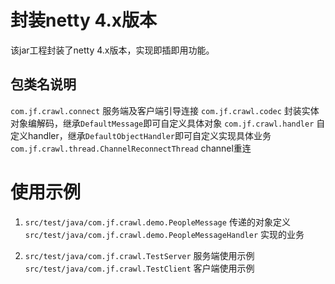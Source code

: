# 封装netty 4.x版本
该jar工程封装了netty 4.x版本，实现即插即用功能。

## 包类名说明
`com.jf.crawl.connect` 服务端及客户端引导连接
`com.jf.crawl.codec` 封装实体对象编解码，继承`DefaultMessage`即可自定义具体对象
`com.jf.crawl.handler` 自定义handler，继承`DefaultObjectHandler`即可自定义实现具体业务
`com.jf.crawl.thread.ChannelReconnectThread` channel重连


# 使用示例
1. `src/test/java/com.jf.crawl.demo.PeopleMessage` 传递的对象定义
   `src/test/java/com.jf.crawl.demo.PeopleMessageHandler` 实现的业务

2. `src/test/java/com.jf.crawl.TestServer` 服务端使用示例
   `src/test/java/com.jf.crawl.TestClient` 客户端使用示例
